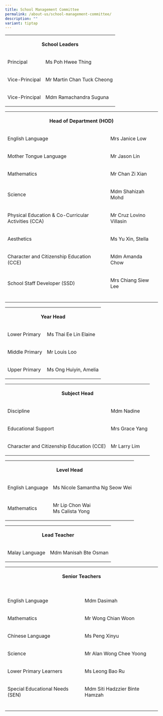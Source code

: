 ```yaml
---
title: School Management Committee
permalink: /about-us/school-management-committee/
description: ""
variant: tiptap
---
```

<table><tbody><tr><th rowspan="1" colspan="2"><p>School Leaders</p></th></tr><tr><td rowspan="1" colspan="1"><p>Principal</p></td><td rowspan="1" colspan="1"><p>Ms Poh Hwee Thing</p></td></tr><tr><td rowspan="1" colspan="1"><p>Vice-Principal</p></td><td rowspan="1" colspan="1"><p>Mr Martin Chan Tuck Cheong</p></td></tr><tr><td rowspan="1" colspan="1"><p>Vice-Principal</p></td><td rowspan="1" colspan="1"><p>Mdm Ramachandra Suguna</p></td></tr></tbody></table><table><tbody><tr><th rowspan="1" colspan="2"><p>Head of Department (HOD)</p></th></tr><tr><td rowspan="1" colspan="1"><p>English Language</p></td><td rowspan="1" colspan="1"><p>Mrs Janice Low</p></td></tr><tr><td rowspan="1" colspan="1"><p>Mother Tongue Language</p></td><td rowspan="1" colspan="1"><p>Mr Jason Lin</p></td></tr><tr><td rowspan="1" colspan="1"><p>Mathematics</p></td><td rowspan="1" colspan="1"><p>Mr Chan Zi Xian</p></td></tr><tr><td rowspan="1" colspan="1"><p>Science</p></td><td rowspan="1" colspan="1"><p>Mdm Shahizah Mohd</p></td></tr><tr><td rowspan="1" colspan="1"><p>Physical Education &amp; Co-Curricular Activities (CCA)</p></td><td rowspan="1" colspan="1"><p>Mr Cruz Lovino Villasin</p></td></tr><tr><td rowspan="1" colspan="1"><p>Aesthetics</p></td><td rowspan="1" colspan="1"><p>Ms Yu Xin, Stella</p></td></tr><tr><td rowspan="1" colspan="1"><p>Character and Citizenship Education (CCE)</p></td><td rowspan="1" colspan="1"><p>Mdm Amanda Chow</p></td></tr><tr><td rowspan="1" colspan="1"><p>School Staff Developer (SSD)</p></td><td rowspan="1" colspan="1"><p>Mrs Chiang Siew Lee</p></td></tr><tr><td rowspan="1" colspan="1"><p></p></td><td rowspan="1" colspan="1"><p></p></td></tr></tbody></table><table><tbody><tr><th rowspan="1" colspan="2"><p>Year Head</p></th></tr><tr><td rowspan="1" colspan="1"><p>Lower Primary</p></td><td rowspan="1" colspan="1"><p>Ms Thai Ee Lin Elaine</p></td></tr><tr><td rowspan="1" colspan="1"><p>Middle Primary</p></td><td rowspan="1" colspan="1"><p>Mr Louis Loo</p></td></tr><tr><td rowspan="1" colspan="1"><p>Upper Primary</p></td><td rowspan="1" colspan="1"><p>Ms Ong Huiyin, Amelia</p></td></tr></tbody></table><table><tbody><tr><th rowspan="1" colspan="2"><p>Subject Head</p></th></tr><tr><td rowspan="1" colspan="1"><p>Discipline</p></td><td rowspan="1" colspan="1"><p>Mdm Nadine</p></td></tr><tr><td rowspan="1" colspan="1"><p>Educational Support</p></td><td rowspan="1" colspan="1"><p>Mrs Grace Yang</p></td></tr><tr><td rowspan="1" colspan="1"><p>Character and Citizenship Education (CCE)</p></td><td rowspan="1" colspan="1"><p>Mr Larry Lim</p></td></tr></tbody></table><table><tbody><tr><th rowspan="1" colspan="2"><p>Level Head</p></th></tr><tr><td rowspan="1" colspan="1"><p>English Language</p></td><td rowspan="1" colspan="1"><p>Ms Nicole Samantha Ng Seow Wei</p></td></tr><tr><td rowspan="1" colspan="1"><p>Mathematics</p></td><td rowspan="1" colspan="1"><p>Mr Lip Chon Wai <br>Ms Calista Yong</p></td></tr></tbody></table><table><tbody><tr><th rowspan="1" colspan="2"><p>Lead Teacher</p></th></tr><tr><td rowspan="1" colspan="1"><p>Malay Language</p></td><td rowspan="1" colspan="1"><p>Mdm Manisah Bte Osman</p></td></tr></tbody></table><table><tbody><tr><th rowspan="1" colspan="2"><p>Senior Teachers</p></th></tr><tr><td rowspan="1" colspan="1"><p></p></td><td rowspan="1" colspan="1"><p></p></td></tr><tr><td rowspan="1" colspan="1"><p>English Language</p></td><td rowspan="1" colspan="1"><p>Mdm Dasimah</p></td></tr><tr><td rowspan="1" colspan="1"><p>Mathematics</p></td><td rowspan="1" colspan="1"><p>Mr Wong Chian Woon</p></td></tr><tr><td rowspan="1" colspan="1"><p>Chinese Language</p></td><td rowspan="1" colspan="1"><p>Ms Peng Xinyu</p></td></tr><tr><td rowspan="1" colspan="1"><p>Science</p></td><td rowspan="1" colspan="1"><p>Mr Alan Wong Chee Yoong</p></td></tr><tr><td rowspan="1" colspan="1"><p>Lower Primary Learners</p></td><td rowspan="1" colspan="1"><p>Ms Leong Bao Ru</p></td></tr><tr><td rowspan="1" colspan="1"><p>Special Educational Needs (SEN)</p></td><td rowspan="1" colspan="1"><p>Mdm Siti Hadzzier Binte Hamzah</p></td></tr><tr><td rowspan="1" colspan="1"><p></p></td><td rowspan="1" colspan="1"><p></p></td></tr></tbody></table><p></p>